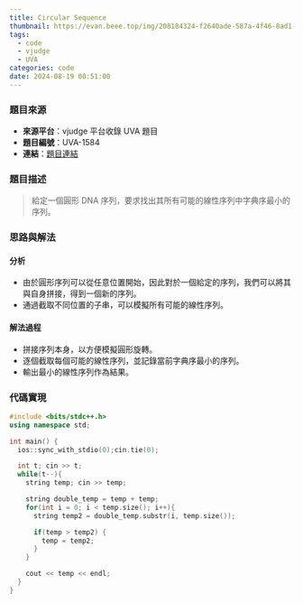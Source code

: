 ```yaml
---
title: Circular Sequence
thumbnail: https://evan.beee.top/img/208184324-f2640ade-587a-4f46-8ad1-7b4c1b31394f.png
tags:
  - code
  - vjudge
  - UVA
categories: code
date: 2024-08-19 00:51:00
---
```


### 題目來源

- **來源平台**：vjudge 平台收錄 UVA 題目
- **題目編號**：UVA-1584
- **連結**：[題目連結](https://vjudge.net/problem/UVA-1584)

### 題目描述

> 給定一個圓形 DNA 序列，要求找出其所有可能的線性序列中字典序最小的序列。

### 思路與解法

#### 分析

- 由於圓形序列可以從任意位置開始，因此對於一個給定的序列，我們可以將其與自身拼接，得到一個新的序列。
- 通過截取不同位置的子串，可以模擬所有可能的線性序列。

#### 解法過程

- 拼接序列本身，以方便模擬圓形旋轉。
- 逐個截取每個可能的線性序列，並記錄當前字典序最小的序列。
- 輸出最小的線性序列作為結果。

### 代碼實現

```cpp
#include <bits/stdc++.h>
using namespace std;

int main() {
  ios::sync_with_stdio(0);cin.tie(0);

  int t; cin >> t;
  while(t--){
    string temp; cin >> temp;

    string double_temp = temp + temp;
    for(int i = 0; i < temp.size(); i++){
      string temp2 = double_temp.substr(i, temp.size());

      if(temp > temp2) {
        temp = temp2;
      }
    }

    cout << temp << endl;
  }
}
```

